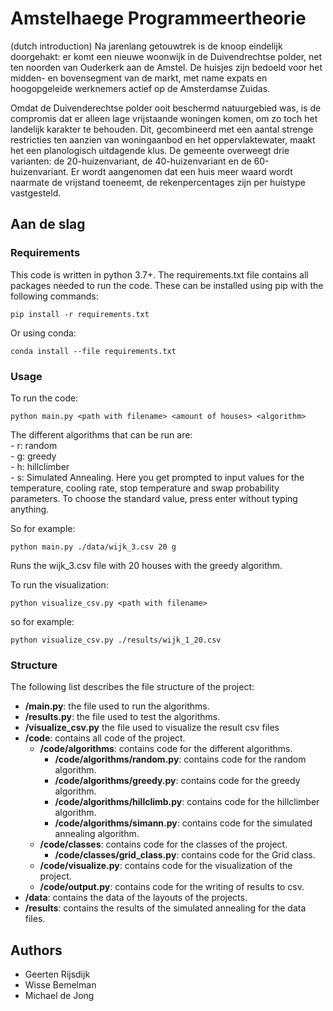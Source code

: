 # Amstelhaege Programmeertheorie
(dutch introduction)
Na jarenlang getouwtrek is de knoop eindelijk doorgehakt: er komt een nieuwe woonwijk in de Duivendrechtse polder, net ten noorden van Ouderkerk aan de Amstel. De huisjes zijn bedoeld voor het midden- en bovensegment van de markt, met name expats en hoogopgeleide werknemers actief op de Amsterdamse Zuidas.

Omdat de Duivenderechtse polder ooit beschermd natuurgebied was, is de compromis dat er alleen lage vrijstaande woningen komen, om zo toch het landelijk karakter te behouden. Dit, gecombineerd met een aantal strenge restricties ten aanzien van woningaanbod en het oppervlaktewater, maakt het een planologisch uitdagende klus. De gemeente overweegt drie varianten: de 20-huizenvariant, de 40-huizenvariant en de 60-huizenvariant. Er wordt aangenomen dat een huis meer waard wordt naarmate de vrijstand toeneemt, de rekenpercentages zijn per huistype vastgesteld.

## Aan de slag

### Requirements
This code is written in python 3.7+. The requirements.txt file contains all packages needed to run the code. These can be installed using pip with the following commands:

    pip install -r requirements.txt

Or using conda:

    conda install --file requirements.txt

### Usage
To run the code:

    python main.py <path with filename> <amount of houses> <algorithm>
The different algorithms that can be run are:  
    - r: random  
    - g: greedy  
    - h: hillclimber  
    - s: Simulated Annealing. Here you get prompted to input values for the temperature, cooling rate, stop temperature and swap probability parameters. To choose the standard value, press enter without typing anything.
    
So for example:

    python main.py ./data/wijk_3.csv 20 g  
Runs the wijk_3.csv file with 20 houses with the greedy algorithm.  

To run the visualization:

    python visualize_csv.py <path with filename>  
so for example:

    python visualize_csv.py ./results/wijk_1_20.csv

### Structure

The following list describes the file structure of the project:

- **/main.py**: the file used to run the algorithms.
- **/results.py**: the file used to test the algorithms.
- **/visualize_csv.py** the file used to visualize the result csv files
- **/code**: contains all code of the project.
  - **/code/algorithms**: contains code for the different algorithms.
    - **/code/algorithms/random.py**: contains code for the random algorithm.
    - **/code/algorithms/greedy.py**: contains code for the greedy algorithm.
    - **/code/algorithms/hillclimb.py**: contains code for the hillclimber algorithm.
    - **/code/algorithms/simann.py**: contains code for the simulated annealing algorithm.
  - **/code/classes**: contains code for the classes of the project.
    - **/code/classes/grid_class.py**: contains code for the Grid class.
  - **/code/visualize.py**: contains code for the visualization of the project.
  - **/code/output.py**: contains code for the writing of results to csv.
- **/data**: contains the data of the layouts of the projects.
- **/results**: contains the results of the simulated annealing for the data files.

## Authors
* Geerten Rijsdijk
* Wisse Bemelman
* Michael de Jong

